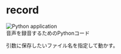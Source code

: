 # record
![Python application](https://github.com/tmk815/record/workflows/Python%20application/badge.svg)  
音声を録音するためのPythonコード

引数に保存したいファイル名を指定して動かす。
